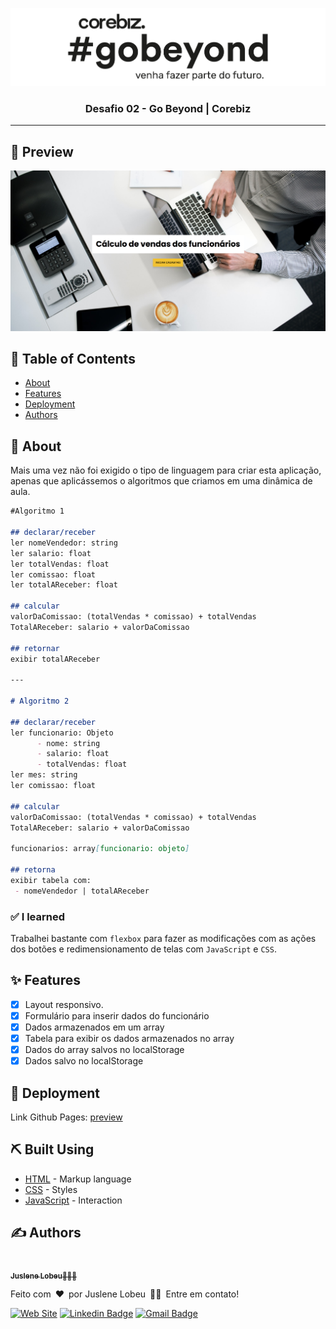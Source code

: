 <p align="center">
  <a href="" rel="noopener">
 <img src="./assets/images/logo-gobeyond.png" alt="Project logo"></a>
</p>

<h3 align="center">Desafio 02 - Go Beyond | Corebiz</h3>

---

## 👀 Preview
![Screenshot desktop](./assets/images/screenshot-desktop.png)

## 📝 Table of Contents

- [About](#about)
- [Features](#features)
- [Deployment](#deployment)
- [Authors](#authors)

## 🧐 About <a name = "about"></a>

Mais uma vez não foi exigido o tipo de linguagem para criar esta aplicação, apenas que aplicássemos o algoritmos que criamos em uma dinâmica de aula.

```md
#Algoritmo 1

## declarar/receber
ler nomeVendedor: string
ler salario: float
ler totalVendas: float
ler comissao: float
ler totalAReceber: float

## calcular
valorDaComissao: (totalVendas * comissao) + totalVendas
TotalAReceber: salario + valorDaComissao

## retornar
exibir totalAReceber

---

# Algoritmo 2

## declarar/receber
ler funcionario: Objeto
      - nome: string
      - salario: float
      - totalVendas: float
ler mes: string
ler comissao: float

## calcular
valorDaComissao: (totalVendas * comissao) + totalVendas
TotalAReceber: salario + valorDaComissao

funcionarios: array[funcionario: objeto]

## retorna
exibir tabela com:
 - nomeVendedor | totalAReceber
```

### ✅ I learned

Trabalhei bastante com `flexbox` para fazer as modificações com as ações dos botões e redimensionamento de telas com `JavaScript` e `CSS`.

## ✨ Features <a name = "features"></a>

- [x] Layout responsivo.
- [x] Formulário para inserir dados do funcionário 
- [x] Dados armazenados em um array 
- [x] Tabela para exibir os dados armazenados no array
- [x] Dados do array salvos no localStorage 
- [x] Dados salvo no localStorage

## 🚀 Deployment <a name = "deployment"></a>

Link Github Pages: [preview](https://juslenelobeu.github.io/corebiz-gobeyond-desafio-02/)

## ⛏️ Built Using <a name = "built_using"></a>

- [HTML](https://developer.mozilla.org/pt-BR/docs/Web/HTML) - Markup language
- [CSS](https://developer.mozilla.org/pt-BR/docs/Web/CSS) - Styles
- [JavaScript](https://developer.mozilla.org/pt-BR/docs/Web/JavaScript) - Interaction

## ✍️ Authors <a name = "authors"></a>
<a href="https://juslenelobeudesigner.com.br/">
  <img style="border-radius: 50%;" src="https://avatars.githubusercontent.com/u/28795411?v=4" width="100px" alt=""/>
  <br />
  <sub><b>Juslene Lobeu</b>👩🏻‍💻</sub>
</a>

Feito com&ensp;❤️&ensp;por Juslene Lobeu&ensp;👋🏽&ensp;Entre em contato!

[![Web Site](https://img.shields.io/badge/-Juslene%20Lobeu-purple?style=flat-square&logo=Web&logoColor=white&link=https://juslenelobeudesigner.com.br/)](https://juslenelobeudesigner.com.br/) 
[![Linkedin Badge](https://img.shields.io/badge/-Juslene%20Lobeu-blue?style=flat-square&logo=Linkedin&logoColor=white&link=https://www.linkedin.com/in/juslenelobeu/)](https://www.linkedin.com/in/kjuslenelobeu/) 
[![Gmail Badge](https://img.shields.io/badge/-juslenelobeu@gmail.com-c14438?style=flat-square&logo=Gmail&logoColor=white&link=mailto:juslenelobeu@gmail.com)](mailto:juslenelobeu@gmail.com)
